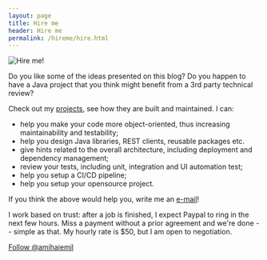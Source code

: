 ```yaml
---
layout: page
title: Hire me
header: Hire me
permalink: /hireme/hire.html
---
```


<img title="Hire me!" class="badge" src="https://amihaiemil.github.io/images/hireme.PNG">

Do you like some of the ideas presented on this blog? Do you happen to have a Java project
that you think might benefit from a 3rd party technical review?

Check out my [projects](https://amihaiemil.github.io/projects.html), see how they are built and maintained. I can:

  * help you make your code more object-oriented, thus increasing maintainability and testability;
  * help you design Java libraries, REST clients, reusable packages etc.
  * give hints related to the overall architecture, including deployment and dependency management;
  * review your tests, including unit, integration and UI automation test;
  * help you setup a CI/CD pipeline;
  * help you setup your opensource project.

If you think the above would help you, write me an <a title="Feel free to drop me a line" href="mailto:{{site.email }}">e-mail</a>!

I work based on trust: after a job is finished, I expect Paypal to ring in the next few hours. Miss a payment without a prior agreement and we're done -- simple as that. My hourly rate is $50, but I am open to negotiation.

<a class="github-button" href="https://github.com/amihaiemil" data-count-href="/amihaiemil/followers" data-count-api="/users/amihaiemil#followers" data-count-aria-label="# followers on GitHub" aria-label="Follow @amihaiemil on GitHub">Follow @amihaiemil</a>
